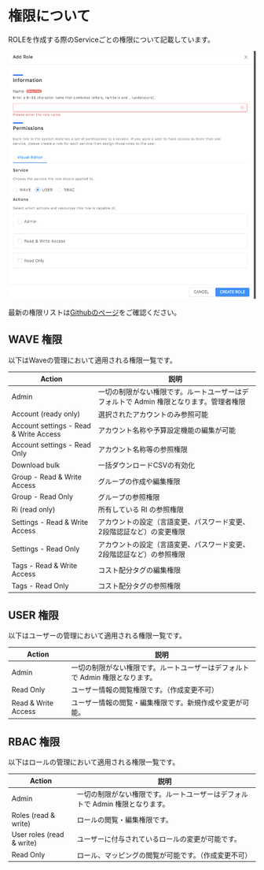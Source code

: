 # 権限について

ROLEを作成する際のServiceごとの権限について記載しています。

![](../../../assets/wavepro/Alphaus_Cloud_Users.png)

最新の権限リストは[Githubのページ](https://github.com/mobingi/rbac-permissions)をご確認ください。

## WAVE 権限

以下はWaveの管理において適用される権限一覧です。

| Action                                 | 説明                                              |
| -------------------------------------- | ----------------------------------------------- |
| Admin                                  | 一切の制限がない権限です。ルートユーザーはデフォルトで Admin 権限となります。管理者権限 |
| Account (ready only)                   | 選択されたアカウントのみ参照可能                                |
| Account settings - Read & Write Access | アカウント名称や予算設定機能の編集が可能                            |
| Account settings - Read Only           | アカウント名称等の参照権限                                   |
| Download bulk                          | 一括ダウンロードCSVの有効化                                 |
| Group - Read & Write Access            | グループの作成や編集権限                                    |
| Group - Read Only                      | グループの参照権限                                       |
| Ri (read only)                         | 所有している RI の参照権限                                 |
| Settings - Read & Write Access         | アカウントの設定（言語変更、パスワード変更、2段階認証など）の変更権限             |
| Settings - Read Only                   | アカウントの設定（言語変更、パスワード変更、2段階認証など）の参照権限             |
| Tags - Read & Write Access             | コスト配分タグの編集権限                                    |
| Tags - Read Only                       | コスト配分タグの参照権限                                    |

## USER 権限

以下はユーザーの管理において適用される権限一覧です。

| Action              | 説明                                         |
| ------------------- | ------------------------------------------ |
| Admin               | 一切の制限がない権限です。ルートユーザーはデフォルトで Admin 権限となります。 |
| Read Only           | ユーザー情報の閲覧権限です。（作成変更不可）                     |
| Read & Write Access | ユーザー情報の閲覧・編集権限です。新規作成や変更が可能。               |

## RBAC 権限

以下はロールの管理において適用される権限一覧です。

| Action                    | 説明                                         |
| ------------------------- | ------------------------------------------ |
| Admin                     | 一切の制限がない権限です。ルートユーザーはデフォルトで Admin 権限となります。 |
| Roles (read & write)      | ロールの閲覧・編集権限です。                             |
| User roles (read & write) | ユーザーに付与されているロールの変更が可能です。                   |
| Read Only                 | ロール、マッピングの閲覧が可能です。（作成変更不可）                 |
